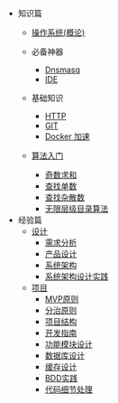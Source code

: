<!--
 * @Descripttion: 
 * @version: 
 * @Author: suckson
 * @Date: 2019-04-02 12:06:29
 * @LastEditors: suckson
 * @LastEditTime: 2019-09-01 14:09:34
 -->
- 知识篇
  - [操作系统(概论)](sysdoc/src/sys.md)
  - 必备神器
    - [Dnsmasq]()
    - [IDE]()
  - 基础知识
    - [HTTP]()
    - [GIT]()
    - [Docker 加速]()
  
  - [算法入门]()
    - [奇数求和]()
    - [查找单数]()
    - [查找杂散数]()
    - [无限层级目录算法]()
- 经验篇
  - [设计]()
    - [需求分析]()
    - [产品设计]()
    - [系统架构]()
    - [系统架构设计实践]()
  - [项目]()
    - [MVP原则]()
    - [分治原则]()
    - [项目结构]()
    - [开发指南]()
    - [功能模块设计]()
    - [数据库设计]()
    - [缓存设计]()
    - [BDD实践]()
    - [代码细节处理]()

